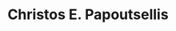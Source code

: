 ---
title: "Christos E. Papoutsellis"
collection: students
permalink: /students/s12-papoutselis-2016
thesis: "Nonlinear Water Waves over varying bathymetry. Theoretical and numerical study using variational methods"
institute: "NTUA, Greece"
year: "2016"
type: "phd" # or diploma
current-affiliation-position: "Assistant Project Scientist"
current-affiliation-institution: "Department of Mechanical and Aerospace Engineering, University of California San Diego"
current-affiliation-country: "USA"
external-link: "https://chpapoutsellis.github.io/"
---